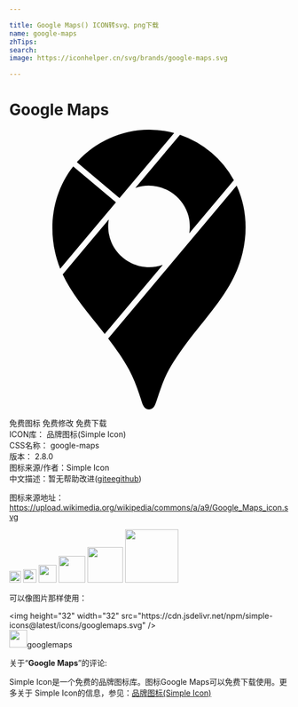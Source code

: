 ```yaml
---

title: Google Maps() ICON转svg、png下载
name: google-maps
zhTips: 
search: 
image: https://iconhelper.cn/svg/brands/google-maps.svg

---
```


# Google Maps  <small style="font-size: 60%;font-weight: 100"></small>

<div id="svg" class="svg-wrap">
<svg role="img" viewBox="0 0 24 24" xmlns="http://www.w3.org/2000/svg"><title>Google Maps icon</title><path d="M19.527 4.799c1.212 2.608.937 5.678-.405 8.173-1.101 2.047-2.744 3.74-4.098 5.614-.619.858-1.244 1.75-1.669 2.727-.141.325-.263.658-.383.992-.121.333-.224.673-.34 1.008-.109.314-.236.684-.627.687h-.007c-.466-.001-.579-.53-.695-.887-.284-.874-.581-1.713-1.019-2.525-.51-.944-1.145-1.817-1.79-2.671L19.527 4.799zM8.545 7.705l-3.959 4.707c.724 1.54 1.821 2.863 2.871 4.18.247.31.494.622.737.936l4.984-5.925-.029.01c-1.741.601-3.691-.291-4.392-1.987a3.377 3.377 0 0 1-.209-.716c-.063-.437-.077-.761-.004-1.198l.001-.007zM5.492 3.149l-.003.004c-1.947 2.466-2.281 5.88-1.117 8.77l4.785-5.689-.058-.05-3.607-3.035zM14.661.436l-3.838 4.563a.295.295 0 0 1 .027-.01c1.6-.551 3.403.15 4.22 1.626.176.319.323.683.377 1.045.068.446.085.773.012 1.22l-.003.016 3.836-4.561A8.382 8.382 0 0 0 14.67.439l-.009-.003zM9.466 5.868L14.162.285l-.047-.012A8.31 8.31 0 0 0 11.986 0a8.439 8.439 0 0 0-6.169 2.766l-.016.018 3.665 3.084z"/></svg>
</div>
<detail full-name='google-maps'></detail>

<div class="detail-page">
<p>
<span><span class="badge-success badge">免费图标</span> <span class="badge-success badge">免费修改</span>  <span class="badge-success badge">免费下载</span> </span>
<br/>
<span>
ICON库：
<span class="badge-secondary badge">品牌图标(Simple Icon)</span> 
</span>
<br/>
<span>
CSS名称：
<span class="badge-secondary badge">google-maps</span> 
</span>

<br/>
<span>
版本：
<span class="badge-secondary badge">2.8.0</span> 
</span>
<br/>
<span>图标来源/作者：<span class="badge-light badge">Simple Icon</span></span> 
<br/>
<span class="zh-detail">中文描述：暂无<span class="help-link"><span>帮助改进</span>(<a href="https://gitee.com/liuwave/icon-helper/edit/master/json/brands/google-maps.json" target="_blank" rel="noopener noreferrer">gitee</a><a href="https://github.com/liuwave/icon-helper/edit/master/json/brands/google-maps.json" target="_blank" rel="noopener noreferrer">github</a></span>)</span><br/>
</p>
</div><div class="description description alert alert-light"><p>图标来源地址：<a href="https://upload.wikimedia.org/wikipedia/commons/a/a9/Google_Maps_icon.svg" target="_blank" rel="noopener noreferrer">https://upload.wikimedia.org/wikipedia/commons/a/a9/Google_Maps_icon.svg</a></p></div>
<div class="alert alert-dark">
<img height="21" width="21" src="https://cdn.jsdelivr.net/npm/simple-icons@latest/icons/googlemaps.svg" />
<img height="24" width="24" src="https://cdn.jsdelivr.net/npm/simple-icons@latest/icons/googlemaps.svg" />
<img height="32" width="32" src="https://cdn.jsdelivr.net/npm/simple-icons@latest/icons/googlemaps.svg" />
<img height="48" width="48" src="https://cdn.jsdelivr.net/npm/simple-icons@latest/icons/googlemaps.svg" />
<img height="64" width="64" src="https://cdn.jsdelivr.net/npm/simple-icons@latest/icons/googlemaps.svg" />
<img height="96" width="96" src="https://cdn.jsdelivr.net/npm/simple-icons@latest/icons/googlemaps.svg" />

</div>
<div>
  <p>可以像图片那样使用：    
  </p>
  <div class="alert alert-primary" style="font-size: 14px">
    &lt;img height="32" width="32" src="https://cdn.jsdelivr.net/npm/simple-icons@latest/icons/googlemaps.svg" /&gt;
    <copy-btn content='<img height="32" width="32" src="https://cdn.jsdelivr.net/npm/simple-icons@latest/icons/googlemaps.svg" />'></copy-btn>
  </div>
  <div class="alert alert-secondary">
    <img height="32" width="32" src="https://cdn.jsdelivr.net/npm/simple-icons@latest/icons/googlemaps.svg" />googlemaps
    <copy-btn content="googlemaps" btn-title="复制图标名称"></copy-btn>
  </div>
</div>
<div class="icon-detail__container">
<p>关于“<b>Google Maps</b>”的评论:</p>
</div>
<Vssue title="关于“Google Maps”的评论" />
<div><p>Simple Icon是一个免费的品牌图标库。图标Google Maps可以免费下载使用。更多关于  Simple Icon的信息，参见：<a target="_blank" href="https://iconhelper.cn/brands.html">品牌图标(Simple Icon)</a>
</p></div>
